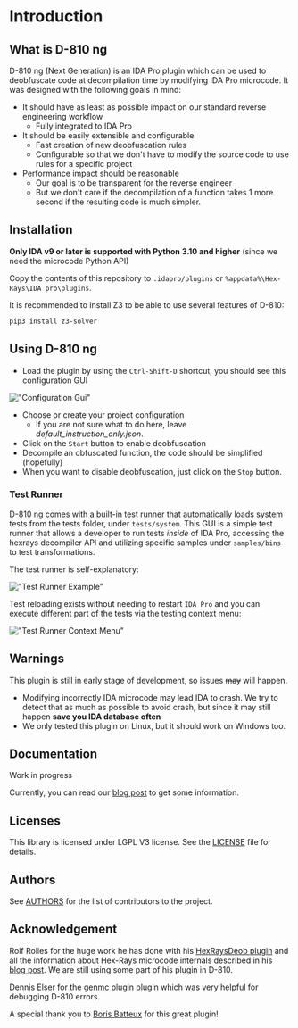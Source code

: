 # Introduction

## What is D-810 ng

D-810 ng (Next Generation) is an IDA Pro plugin which can be used to deobfuscate code at decompilation time by modifying IDA Pro microcode.
It was designed with the following goals in mind:

* It should have as least as possible impact on our standard reverse engineering workflow
  * Fully integrated to IDA Pro
* It should be easily extensible and configurable
  * Fast creation of new deobfuscation rules
  * Configurable so that we don't have to modify the source code to use rules for a specific project
* Performance impact should be reasonable
  * Our goal is to be transparent for the reverse engineer
  * But we don't care if the decompilation of a function takes 1 more second if the resulting code is much simpler.

## Installation

**Only IDA v9 or later is supported with Python 3.10 and higher** (since we need the microcode Python API)

Copy the contents of this repository to `.idapro/plugins` or `%appdata%\Hex-Rays\IDA pro\plugins`.

It is recommended to install Z3 to be able to use several features of D-810:

```bash
pip3 install z3-solver
```

## Using D-810 ng

* Load the plugin by using the `Ctrl-Shift-D` shortcut, you should see this configuration GUI

!["Configuration Gui"](./docs/source/images/gui_plugin_configuration.png "Configuration GUI")

* Choose or create your project configuration
  * If you are not sure what to do here, leave *default_instruction_only.json*.
* Click on the `Start` button to enable deobfuscation
* Decompile an obfuscated function, the code should be simplified (hopefully)
* When you want to disable deobfuscation, just click on the `Stop` button.

### Test Runner

D-810 ng comes with a built-in test runner that automatically loads system tests from the tests folder, under `tests/system`. This GUI is a simple test runner that allows a developer to run tests *inside* of IDA Pro, accessing the hexrays decompiler API and utilizing specific samples under `samples/bins` to test transformations.

The test runner is self-explanatory:

!["Test Runner Example"](./docs/source/images/test_runner_example-01.png "Test Runner Example")

Test reloading exists without needing to restart `IDA Pro` and you can execute different part of the tests via the testing context menu:

!["Test Runner Context Menu"](./docs/source/images/test_runner_example-ctx-menu.png "Test Runner Context Menu")

## Warnings

This plugin is still in early stage of development, so issues ~~may~~ will happen.

* Modifying incorrectly IDA microcode may lead IDA to crash. We try to detect that as much as possible to avoid crash, but since it may still happen **save you IDA database often**
* We only tested this plugin on Linux, but it should work on Windows too.

## Documentation

Work in progress

Currently, you can read our [blog post](https://eshard.com/posts/) to get some information.

## Licenses

This library is licensed under LGPL V3 license. See the [LICENSE](LICENSE) file for details.

## Authors

See [AUTHORS](AUTHORS.md) for the list of contributors to the project.

## Acknowledgement

Rolf Rolles for the huge work he has done with his [HexRaysDeob plugin](https://github.com/RolfRolles/HexRaysDeob) and all the information about Hex-Rays microcode internals described in his [blog post](https://www.hex-rays.com/blog/hex-rays-microcode-api-vs-obfuscating-compiler/). We are still using some part of his plugin in D-810.

Dennis Elser for the [genmc plugin](https://github.com/patois/genmc) plugin which was very helpful for debugging D-810 errors.

A special thank you to [Boris Batteux](https://gitlab.com/borisbatteux) for this great plugin!
